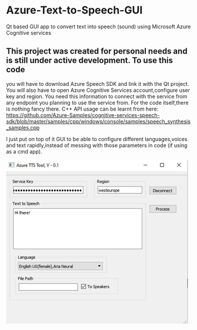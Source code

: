 # Azure-Text-to-Speech-GUI
Qt based GUI app to convert text into speech (sound) using Microsoft Azure Cognitive services

## This project was created for personal needs and is still under active development. To use this code
you will have to download Azure Speech SDK and link it with the Qt project. You will also have to open
Azure Cognitive Services account,configure user key and region. You need this information to connect with the
service from any endpoint you planning to use the service from. 
For the code itself,there is nothing fancy there. C++ API usage can be learnt from here:
https://github.com/Azure-Samples/cognitive-services-speech-sdk/blob/master/samples/cpp/windows/console/samples/speech_synthesis_samples.cpp

I just put on top of it GUI to be able to configure different languages,voices and text rapidly,instead of messing with those parameters in code
(if using as a cmd app).

![Alt text](screenshot.JPG?raw=true "Software screenshot")


